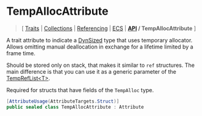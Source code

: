 # TempAllocAttribute

> \[ [Traits](../traits.md)
> \| [Collections](../collections.md)
> \| [Referencing](../borrow-checker-at-home.md)
> \| [ECS](../ecs.md)
> \| **[API](index.g.md) / TempAllocAttribute**
> \]

A trait attribute to indicate a [DynSized](T.DynSizedAttribute.g.md) type that uses temporary allocator.
Allows omitting manual deallocation in exchange for a lifetime limited by a frame time.

Should be stored only on stack, that makes it similar to `ref` structures.
The main difference is that you can use it as a generic parameter of the [TempRefList\<T\>](T.TempRefList-1.g.md).

Required for structs that have fields of the `TempAlloc` type.

```csharp
[AttributeUsage(AttributeTargets.Struct)]
public sealed class TempAllocAttribute : Attribute
```
